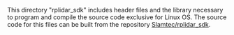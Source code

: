 This directory "rplidar_sdk" includes header files and the library necessary to program and compile the source code exclusive for Linux OS. The source code for this files can be built from the repository [Slamtec/rplidar_sdk](https://github.com/Slamtec/rplidar_sdk).
